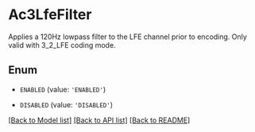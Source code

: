 # Ac3LfeFilter

Applies a 120Hz lowpass filter to the LFE channel prior to encoding. Only valid with 3_2_LFE coding mode.

## Enum

* `ENABLED` (value: `'ENABLED'`)

* `DISABLED` (value: `'DISABLED'`)

[[Back to Model list]](../README.md#documentation-for-models) [[Back to API list]](../README.md#documentation-for-api-endpoints) [[Back to README]](../README.md)


